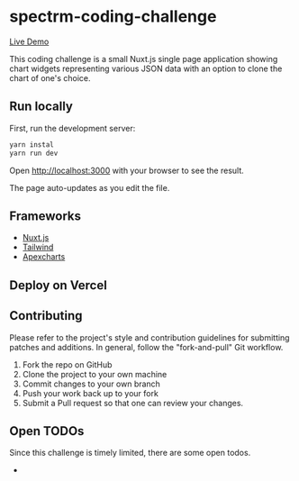 # spectrm-coding-challenge

[Live Demo]()

This coding challenge is a small Nuxt.js single page application showing chart widgets representing various JSON data with an option to clone the chart of one's choice.

## Run locally

First, run the development server:

```bash
yarn instal
yarn run dev
```

Open [http://localhost:3000](http://localhost:3000) with your browser to see the result.

The page auto-updates as you edit the file.

## Frameworks

- [Nuxt.js](https://nuxtjs.org/)
- [Tailwind](https://tailwindcss.com/)
- [Apexcharts](https://apexcharts.com/)

## Deploy on Vercel

## Contributing

Please refer to the project's style and contribution guidelines for submitting patches and additions. In general, follow the "fork-and-pull" Git workflow.

1. Fork the repo on GitHub
2. Clone the project to your own machine
3. Commit changes to your own branch
4. Push your work back up to your fork
5. Submit a Pull request so that one can review your changes.

## Open TODOs

Since this challenge is timely limited, there are some open todos.

-

